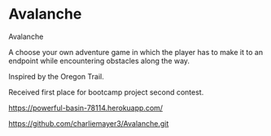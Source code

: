 # Avalanche

Avalanche

A choose your own adventure game in which the player has to make it to an endpoint while encountering obstacles along the way.

Inspired by the Oregon Trail.

Received first place for bootcamp project second contest.

https://powerful-basin-78114.herokuapp.com/


https://github.com/charliemayer3/Avalanche.git 
